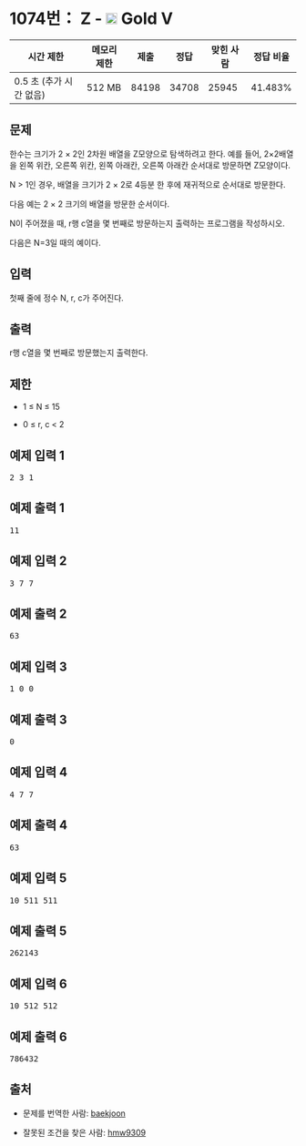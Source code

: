 # 1074번： Z - <img src="https://static.solved.ac/tier_small/11.svg" style="height:20px" /> Gold V



| 시간 제한 | 메모리 제한 | 제출 | 정답 | 맞힌 사람 | 정답 비율 |
| --- | --- | --- | --- | --- | --- |
| 0.5 초 (추가 시간 없음) | 512 MB | 84198 | 34708 | 25945 | 41.483% |
## 문제

한수는 크기가 2 × 2인 2차원 배열을 Z모양으로 탐색하려고 한다. 예를 들어, 2×2배열을 왼쪽 위칸, 오른쪽 위칸, 왼쪽 아래칸, 오른쪽 아래칸 순서대로 방문하면 Z모양이다.



N > 1인 경우, 배열을 크기가 2 × 2로 4등분 한 후에 재귀적으로 순서대로 방문한다.

다음 예는 2 × 2 크기의 배열을 방문한 순서이다.



N이 주어졌을 때, r행 c열을 몇 번째로 방문하는지 출력하는 프로그램을 작성하시오.

다음은 N=3일 때의 예이다.



## 입력

첫째 줄에 정수 N, r, c가 주어진다.

## 출력

r행 c열을 몇 번째로 방문했는지 출력한다.

## 제한

- 1 ≤ N ≤ 15

- 0 ≤ r, c < 2

## 예제 입력 1

<pre>2 3 1
</pre>
## 예제 출력 1

<pre>11
</pre>
## 예제 입력 2

<pre>3 7 7
</pre>
## 예제 출력 2

<pre>63
</pre>
## 예제 입력 3

<pre>1 0 0
</pre>
## 예제 출력 3

<pre>0
</pre>
## 예제 입력 4

<pre>4 7 7
</pre>
## 예제 출력 4

<pre>63
</pre>
## 예제 입력 5

<pre>10 511 511
</pre>
## 예제 출력 5

<pre>262143
</pre>
## 예제 입력 6

<pre>10 512 512
</pre>
## 예제 출력 6

<pre>786432
</pre>
## 출처

- 문제를 번역한 사람: [baekjoon](/user/baekjoon)

- 잘못된 조건을 찾은 사람: [hmw9309](/user/hmw9309)